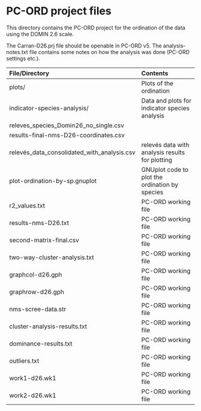 # PC-ORD project files

This directory contains the PC-ORD project for the ordination of the data using the DOMIN 2.6 scale.

The Carran-D26.prj file should be openable in PC-ORD v5. The analysis-notes.txt file contains some notes on how the analysis was done (PC-ORD settings etc.).

|File/Directory|Contents|
|:-------------------|:---------------------------------------------------------------------|
| plots/ | Plots of the ordination |
| indicator-species-analysis/ | Data and plots for indicator species analysis |
| releves_species_Domin26_no_single.csv | |
| results-final-nms-D26-coordinates.csv | |
| relevés_data_consolidated_with_analysis.csv | relevés data with analysis results for plotting |
| plot-ordination-by-sp.gnuplot | GNUplot code to plot the ordination by species | 
| r2_values.txt | PC-ORD working file |
| results-nms-D26.txt | PC-ORD working file |
| second-matrix-final.csv | PC-ORD working file |
| two-way-cluster-analysis.txt | PC-ORD working file |
| graphcol-d26.gph  | PC-ORD working file |
| graphrow-d26.gph | PC-ORD working file |
| nms-scree-data.str | PC-ORD working file |
| cluster-analysis-results.txt | PC-ORD working file |
| dominance-results.txt | PC-ORD working file |
| outliers.txt | PC-ORD working file  |
| work1-d26.wk1 | PC-ORD working file |
| work2-d26.wk1 | PC-ORD working file |
